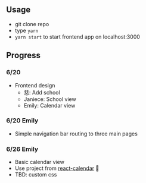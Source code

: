 ## Usage
- git clone repo
- type `yarn`
- `yarn start` to start frontend app on localhost:3000

## Progress

### 6/20
- Frontend design
  - 慈: Add school
  - Janiece: School view
  - Emily: Calendar view

### 6/20 Emily
- Simple navigation bar routing to three main pages

### 6/26 Emily
- Basic calendar view
- Use project from [react-calendar](https://github.com/zackify/react-calendar) :pray:
- TBD: custom css
